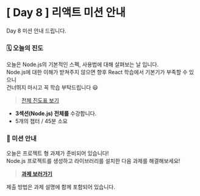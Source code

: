 # [ Day 8 ] 리액트 미션 안내

Day 8 미션 안내 드립니다.

### 🗓️ 오늘의 진도

오늘은 Node.js의 기본적인 스펙, 사용법에 대해 살펴보는 날 입니다.  
Node.js에 대한 이해가 받쳐주지 않으면 향후 React 학습에서 기본기가 부족할 수 있으니  
건너뛰지 마시고 꼭 학습 부탁드립니다 😃

> [전체 진도표 보기](https://www.notion.so/winterlood/2573dd24c0484500b807d595cc19a2cd)

- **3섹션(Node.js) 전체를** 수강합니다.
- 5개의 챕터 / 45분 소요

### 🎯 미션 안내

오늘은 프로젝트 형 과제가 준비되어 있습니다!  
Node.js 프로젝트를 생성하고 라이브러리를 설치한 다음 과제를 해결해보세요!

> **[과제 보러가기](https://github.com/winterlood/onebite-react-challenge/blob/main/missions/day08/coding-quiz)**

제출 방법은 과제 설명에 함께 포함되어 있습니다.
